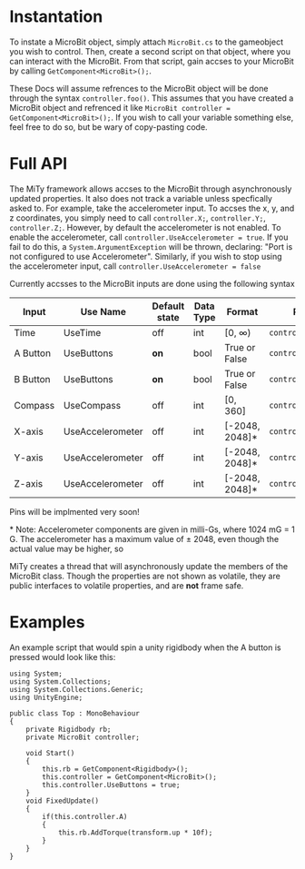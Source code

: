 # Instantation
To instate a MicroBit object, simply attach `MicroBit.cs` to the gameobject you wish to control. Then, create a second script on that object, where you can interact with the MicroBit. From that script, gain accses to your MicroBit by calling `GetComponent<MicroBit>();`.

These Docs will assume refrences to the MicroBit object will be done through the syntax `controller.foo()`. This assumes that you have created a MicroBit object and refrenced it like `MicroBit controller = GetComponent<MicroBit>();`. If you wish to call your variable something else, feel free to do so, but be wary of copy-pasting code.
# Full API
The MiTy framework allows accses to the MicroBit through asynchronously updated properties. It also does not track a variable unless specfically asked to. For example, take the accelerometer input. To accses the x, y, and z coordinates, you simply need to call `controller.X;`, `controller.Y;`, `controller.Z;`. However, by default the accelerometer is not enabled. To enable the accelerometer, call `controller.UseAccelerometer = true`. If you fail to do this, a `System.ArgumentException` will be thrown, declaring: "Port is not configured to use Accelerometer". Similarly, if you wish to stop using the accelerometer input, call `controller.UseAccelerometer = false`

Currently accsses to the MicroBit inputs are done using the following syntax

| Input | Use Name | Default state | Data Type | Format | Refrence |
|-------|----------|---------------|-----------|--------|----------|
| Time | UseTime | off | int | [0, ∞) | `controller.Time;` |
| A Button | UseButtons | __on__ | bool | True or False | `controller.A;` |
| B Button | UseButtons | __on__ | bool | True or False | `controller.B;` |
| Compass | UseCompass | off | int | [0, 360] | `controller.Compass;` |
| X-axis | UseAccelerometer | off | int | [-2048, 2048]* | `controller.X;` |
| Y-axis | UseAccelerometer | off | int | [-2048, 2048]* | `controller.Y;` |
| Z-axis | UseAccelerometer | off | int | [-2048, 2048]* | `controller.Z;` |
Pins will be implmented very soon!

\* Note: Accelerometer components are given in milli-Gs, where 1024 mG = 1 G. The accelerometer has a maximum value of ± 2048, even though the actual value may be higher, so 

MiTy creates a thread that will asynchronously update the members of the MicroBit class. Though the properties are not shown as volatile, they are public interfaces to volatile properties, and are __not__ frame safe.
# Examples
An example script that would spin a unity rigidbody when the A button is pressed would look like this:
```
using System;
using System.Collections;
using System.Collections.Generic;
using UnityEngine;

public class Top : MonoBehaviour
{
    private Rigidbody rb;
    private MicroBit controller;
 
    void Start()
    {
        this.rb = GetComponent<Rigidbody>();
        this.controller = GetComponent<MicroBit>();
        this.controller.UseButtons = true;
    }
    void FixedUpdate()
    {
        if(this.controller.A)
        {
            this.rb.AddTorque(transform.up * 10f); 
        }
    }
}
```
